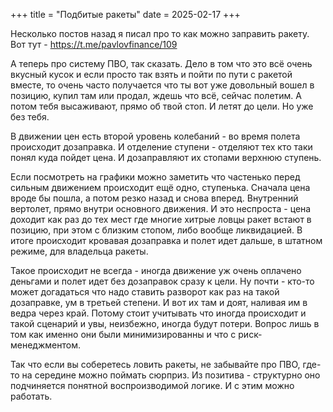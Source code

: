 +++
title = "Подбитые ракеты"
date = 2025-02-17
+++

Несколько постов назад я писал про то как можно заправить ракету. Вот тут - https://t.me/pavlovfinance/109

А теперь про систему ПВО, так сказать. Дело в том что это всё очень вкусный кусок и если просто так взять и пойти по пути с ракетой вместе, то очень часто получается что ты вот уже довольный вошел в позицию, купил там или продал, ждешь что всё, сейчас полетим. А потом тебя высаживают, прямо об твой стоп. И летят до цели. Но уже без тебя.

В движении цен есть второй уровень колебаний - во время полета происходит дозаправка. И отделение ступени - отделяют тех кто таки понял куда пойдет цена. И дозаправляют их стопами верхнюю ступень.

Если посмотреть на графики можно заметить что частенько перед сильным движением происходит ещё одно, ступенька. Сначала цена вроде бы пошла, а потом резко назад и снова вперед. Внутренний вертолет, прямо внутри основного движения. И это неспроста - цена доходит как раз до тех мест где многие хитрые ловцы ракет встают в позицию, при этом с близким стопом, либо вообще ликвидацией. В итоге происходит кровавая дозаправка и полет идет дальше, в штатном режиме, для владельца ракеты.

Такое происходит не всегда - иногда движение уж очень оплачено деньгами и полет идет без дозаправок сразу к цели. Ну почти - кто-то может догадаться что надо ставить разворот как раз на такой дозаправке, ум в третьей степени. И вот их там и доят, наливая им в ведра через край. Потому стоит учитывать что иногда происходит и такой сценарий и увы, неизбежно, иногда будут потери. Вопрос лишь в том как именно они были минимизированны и что с риск-менеджментом.

Так что если вы соберетесь ловить ракеты, не забывайте про ПВО, где-то на середине можно поймать сюрприз. Из позитива - структурно оно подчиняется понятной воспроизводимой логике. И с этим можно работать.